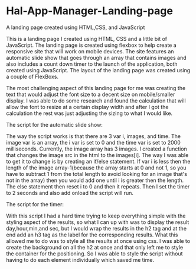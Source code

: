 # Hal-App-Manager-Landing-page
A landing page created using HTML,CSS, and JavaScript

This is a landing page I created using HTML, CSS and a little bit of JavaScript. The landing page is created using flexbox to help create a responsive site that will work on mobile devices. The site features an automatic slide show that goes through an array that contains images and also includes a count down timer to the launch of the application, both created using JavaScript. The layout of the landing page was created using a couple of FlexBoxs.

The most challenging aspect of this landing page for me was creating the text that would adjust the font size to a decent size on mobile/smaller display. I was able to do some research and found the calculation that will allow the font to resize at a certain display width and after I got the calculation the rest was just adjusting the sizing to what I would like.

The script for the automatic slide show:

The way the script works is that there are 3 var i, images, and time. The image var is an array, the i var is set to 0 and the time var is set to 2000 milliseconds. Currently, the image array has 3 images.
I created a function that changes the image src in the html to the images[i]. The way I was able to get it to change is by creating an if/else statement. If var i is less then the length of the image array-1(because the array starts at 0 and not 1, so you have to subtract 1 from the total length to avoid looking for an image that's not in the array) then you would add one until i is greater then the length. The else statement then reset i to 0 and then it repeats.
Then I set the timer to 2 seconds and also add onload the script will run.

The script for the timer:

With this script I had a hard time trying to keep everything simple with the styling aspect of the results, so what I can up with was to display the result day,hour,min,and sec, but I would wrap the results in the h2 tag and at the end add an h3 tag as the label for the corresponding results. What this allowed me to do was to style all the results at once using css. I was able to create the background on all the h2 at once and that only left me to style the container for the positioning. So I was able to style the script without having to do each element individually which saved me time.
